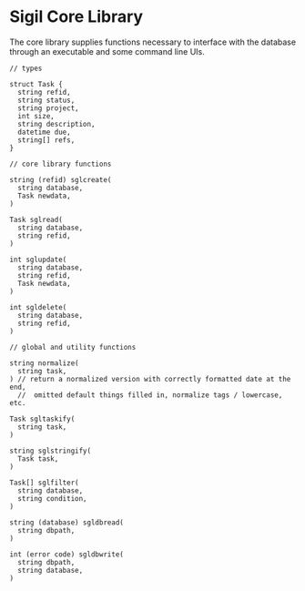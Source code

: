 # Sigil Core Library

The core library supplies functions necessary to interface with the database through an executable and some command line UIs.

```
// types

struct Task {
  string refid,
  string status,
  string project,
  int size,
  string description,
  datetime due,
  string[] refs,
}

// core library functions

string (refid) sglcreate(
  string database,
  Task newdata,
)

Task sglread(
  string database,
  string refid,
)

int sglupdate(
  string database,
  string refid,
  Task newdata,
)

int sgldelete(
  string database,
  string refid,
)

// global and utility functions

string normalize(
  string task,
) // return a normalized version with correctly formatted date at the end,
  //  omitted default things filled in, normalize tags / lowercase, etc.

Task sgltaskify(
  string task,
)

string sglstringify(
  Task task,
)

Task[] sglfilter(
  string database,
  string condition,
)

string (database) sgldbread(
  string dbpath,
)

int (error code) sgldbwrite(
  string dbpath,
  string database,
)
```

